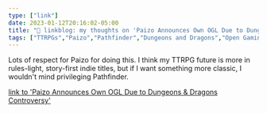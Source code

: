 ```yaml
---
type: ["link"]
date: 2023-01-12T20:16:02-05:00
title: "🔗 linkblog: my thoughts on 'Paizo Announces Own OGL Due to Dungeons & Dragons Controversy'"
tags: ["TTRPGs","Paizo","Pathfinder","Dungeons and Dragons","Open Gaming License","Wizards of the Coast"]
---
```

Lots of respect for Paizo for doing this. I think my TTRPG future is more in rules-light, story-first indie titles, but if I want something more classic, I wouldn't mind privileging Pathfinder.  
 

[link to 'Paizo Announces Own OGL Due to Dungeons & Dragons Controversy'](https://gizmodo.com/paizo-wizards-of-the-coast-dnd-open-rpg-ogl-1-1-1849982443)
